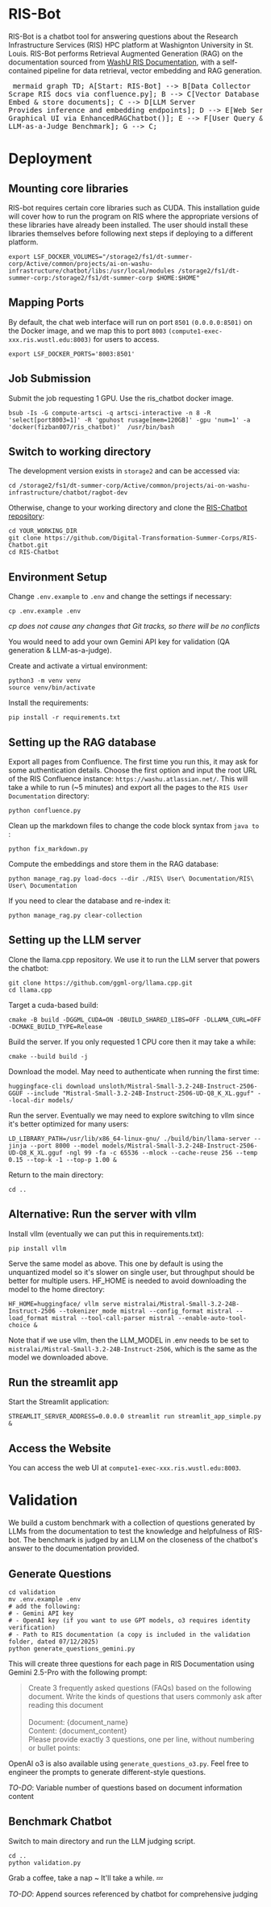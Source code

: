 # RIS-Bot

RIS-Bot is a chatbot tool for answering questions about the Research Infrastructure Services (RIS) HPC platform at Washignton University in St. Louis. RIS-Bot performs Retrieval Augmented Generation (RAG) on the documentation sourced from [WashU RIS Documentation](https://docs.ris.wustl.edu), with a self-contained pipeline for data retrieval, vector embedding and RAG generation.

<pre> mermaid graph TD; A[Start: RIS-Bot] --> B[Data Collector<br>Scrape RIS docs via confluence.py]; B --> C[Vector Database<br>Embed & store documents]; C --> D[LLM Server<br>Provides inference and embedding endpoints]; D --> E[Web Server<br>Graphical UI via EnhancedRAGChatbot()]; E --> F[User Query & Response]; C --> G[Validator<br>LLM-as-a-Judge Benchmark]; G --> C; </pre>
    
# Deployment

## Mounting core libraries
RIS-bot requires certain core libraries such as CUDA. This installation guide will cover how to run the program on RIS where the appropriate versions of these libraries have already been installed. The user should install these libraries themselves before following next steps if deploying to a different platform.

```
export LSF_DOCKER_VOLUMES="/storage2/fs1/dt-summer-corp/Active/common/projects/ai-on-washu-infrastructure/chatbot/libs:/usr/local/modules /storage2/fs1/dt-summer-corp:/storage2/fs1/dt-summer-corp $HOME:$HOME"
```

## Mapping Ports
By default, the chat web interface will run on port `8501` `(0.0.0.0:8501)` on the Docker image, and we map this to port `8003` `(compute1-exec-xxx.ris.wustl.edu:8003)` for users to access.
 ```
 export LSF_DOCKER_PORTS='8003:8501'
 ```

## Job Submission
 Submit the job requesting 1 GPU. Use the ris_chatbot docker image.
 ```
 bsub -Is -G compute-artsci -q artsci-interactive -n 8 -R 'select[port8003=1]' -R 'gpuhost rusage[mem=120GB]' -gpu 'num=1' -a 'docker(fizban007/ris_chatbot)'  /usr/bin/bash
 ```

## Switch to working directory
The development version exists in `storage2` and can be accessed via:
```
cd /storage2/fs1/dt-summer-corp/Active/common/projects/ai-on-washu-infrastructure/chatbot/ragbot-dev
```

Otherwise, change to your working directory and clone the [RIS-Chatbot repository](https://github.com/Digital-Transformation-Summer-Corps/RIS-Chatbot):
```
cd YOUR_WORKING_DIR
git clone https://github.com/Digital-Transformation-Summer-Corps/RIS-Chatbot.git
cd RIS-Chatbot
```

## Environment Setup
Change `.env.example` to `.env` and change the settings if necessary:
```
cp .env.example .env
```

*cp does not cause any changes that Git tracks, so there will be no conflicts*

You would need to add your own Gemini API key for validation (QA generation & LLM-as-a-judge).

Create and activate a virtual environment:
```
python3 -m venv venv
source venv/bin/activate
```

Install the requirements:
```
pip install -r requirements.txt
```

## Setting up the RAG database
Export all pages from Confluence. The first time you run this, it may ask for some authentication details. Choose the first option and input the root URL of the RIS Confluence instance: `https://washu.atlassian.net/`. This will take a while to run (~5 minutes) and export all the pages to the `RIS User Documentation` directory:
```
python confluence.py
```

Clean up the markdown files to change the code block syntax from ```java to ```:
```
python fix_markdown.py
```

Compute the embeddings and store them in the RAG database:
```
python manage_rag.py load-docs --dir ./RIS\ User\ Documentation/RIS\ User\ Documentation
```

If you need to clear the database and re-index it:
```
python manage_rag.py clear-collection
```

## Setting up the LLM server
Clone the llama.cpp repository. We use it to run the LLM server that powers the chatbot:
```
git clone https://github.com/ggml-org/llama.cpp.git
cd llama.cpp
```

Target a cuda-based build:
```
cmake -B build -DGGML_CUDA=ON -DBUILD_SHARED_LIBS=OFF -DLLAMA_CURL=OFF -DCMAKE_BUILD_TYPE=Release
```

Build the server. If you only requested 1 CPU core then it may take a while:
```
cmake --build build -j
```

Download the model. May need to authenticate when running the first time:
```
huggingface-cli download unsloth/Mistral-Small-3.2-24B-Instruct-2506-GGUF --include "Mistral-Small-3.2-24B-Instruct-2506-UD-Q8_K_XL.gguf" --local-dir models/
```

Run the server. Eventually we may need to explore switching to vllm since it's better optimized for many users:
```
LD_LIBRARY_PATH=/usr/lib/x86_64-linux-gnu/ ./build/bin/llama-server --jinja --port 8000 --model models/Mistral-Small-3.2-24B-Instruct-2506-UD-Q8_K_XL.gguf -ngl 99 -fa -c 65536 --mlock --cache-reuse 256 --temp 0.15 --top-k -1 --top-p 1.00 &
```

Return to the main directory:
```
cd ..
```

## Alternative: Run the server with vllm
Install vllm (eventually we can put this in requirements.txt):
```
pip install vllm
```

Serve the same model as above. This one by default is using the unquantized model so it's slower on single user, but throughput should be better for multiple users. HF_HOME is needed to avoid downloading the model to the home directory:
```
HF_HOME=huggingface/ vllm serve mistralai/Mistral-Small-3.2-24B-Instruct-2506 --tokenizer_mode mistral --config_format mistral --load_format mistral --tool-call-parser mistral --enable-auto-tool-choice &
```

Note that if we use vllm, then the LLM_MODEL in .env needs to be set to `mistralai/Mistral-Small-3.2-24B-Instruct-2506`, which is the same as the model we downloaded above.

## Run the streamlit app
Start the Streamlit application:
```
STREAMLIT_SERVER_ADDRESS=0.0.0.0 streamlit run streamlit_app_simple.py &
```

## Access the Website
You can access the web UI at `compute1-exec-xxx.ris.wustl.edu:8003`.

# Validation
We build a custom benchmark with a collection of questions generated by LLMs from the documentation to test the knowledge and helpfulness of RIS-bot. The benchmark is judged by an LLM on the closeness of the chatbot's answer to the documentation provided.

## Generate Questions
```
cd validation
mv .env.example .env
# add the following:
# - Gemini API key
# - OpenAI key (if you want to use GPT models, o3 requires identity verification)
# - Path to RIS documentation (a copy is included in the validation folder, dated 07/12/2025)
python generate_questions_gemini.py
```
This will create three questions for each page in RIS Documentation using Gemini 2.5-Pro with the following prompt:
>Create 3 frequently asked questions (FAQs) based on the following document. Write the kinds of questions that users commonly ask after reading this document\
\
Document: {document_name}
\
Content: {document_content}
\
Please provide exactly 3 questions, one per line, without numbering or bullet points:

OpenAI o3 is also available using `generate_questions_o3.py`. Feel free to engineer the prompts to generate different-style questions.

*TO-DO*: Variable number of questions based on document information content

## Benchmark Chatbot
Switch to main directory and run the LLM judging script.
```
cd ..
python validation.py
```

Grab a coffee, take a nap ~ It'll take a while. 💤

*TO-DO*: Append sources referenced by chatbot for comprehensive judging 
